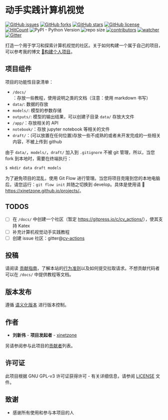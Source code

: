 # 动手实践计算机视觉

[![GitHub issues](https://img.shields.io/github/issues/xinetzone/cv-actions)](https://github.com/xinetzone/cv-actions/issues) [![GitHub forks](https://img.shields.io/github/forks/xinetzone/cv-actions)](https://github.com/xinetzone/cv-actions/network) [![GitHub stars](https://img.shields.io/github/stars/xinetzone/cv-actions)](https://github.com/xinetzone/cv-actions/stargazers) [![GitHub license](https://img.shields.io/github/license/xinetzone/cv-actions)](https://github.com/xinetzone/cv-actions/blob/master/LICENSE) [![HitCount](http://hits.dwyl.io/xinetzone/cv-actions.svg)](http://hits.dwyl.io/xinetzone/cv-actions) ![PyPI - Python Version](https://img.shields.io/pypi/pyversions/cv) ![repo size](https://img.shields.io/github/repo-size/xinetzone/cv-actions.svg) [![contributors](https://img.shields.io/github/contributors/xinetzone/cv-actions.svg)](https://github.com/xinetzone/cv-actions/graphs/contributors) [![watcher](https://img.shields.io/github/watchers/xinetzone/cv-actions.svg)](https://github.com/xinetzone/cv-actions/watchers) [![Gitter](https://badges.gitter.im/watersome/community.svg)](https://gitter.im/watersome/community?utm_source=badge&utm_medium=badge&utm_campaign=pr-badge)

打造一个用于学习和探索计算机视觉的社区。关于如何构建一个属于自己的项目，可以参考我的博文 [📖构建个人项目](https://xinetzone.github.io/zh-CN/e6d6f9e7.html)。

## 项目组件

项目的功能性目录清单：

- `/docs/`：存放一些教程，使用说明之类的文档（注意：使用 markdown 书写）
- `data/`: 数据的存放
- `models/`: 模型的参数存储
- `outputs/`: 模型的输出结果，可以创建子目录 `data/` 存放大文件
- `/app/`：存放相关的 API
- `notebook/`：存放 jupyter notebook 等相关的文件
- `draft/`：(可以放置在任何位置)存放一些不成熟的或者未开发完成的一些相关内容，不被上传到 github

由于 `data/`，`models/`，`draft/` 加入到 `.gitignore` 不被 git 管理，所以，当您 fork 到本地时，需要在终端执行：

```sh
$ mkdir data draft models
```

为了避免项目的混乱，使用 Git Flow 进行管理。当您将项目克隆到您的本地电脑后，请您运行：`git flow init` 并随之切换到 develop。具体是使用请 📖<https://xinetzone.github.io/projects/>。

## TODOS

- [ ] 在 `/docs/` 中创建一个社区（暂定 <https://gitpress.io/c/cv_actions/>），使其支持 Katex
- [ ] 补充计算机视觉动手实践教程
- [ ] 创建 issue 社区：gitter@[cv-actions](https://gitter.im/watersome/community)

## 投稿

请阅读 [贡献指南](CONTRIBUTING.md)，了解本站的[行为准则](CODE_OF_CONDUCT.md)以及如何提交拉取请求。不想贡献代码者可以在 `/docs/` 中提供教程等文档。

## 版本发布

遵循 [语义化版本](https://semver.org/lang/zh-CN/) 进行版本控制。

## 作者

- **刘新伟** - **项目发起者** - [xinetzone](https://github.com/xinetzone)

另请参阅参与此项目的[贡献者](https://github.com/xinetzone/cv-actions/graphs/contributors)列表。

## 许可证

此项目根据 GNU GPL-v3 许可证获得许可 - 有关详细信息，请参阅 [LICENSE](LICENSE) 文件。

## 致谢

- 感谢所有使用和参与本项目的人
